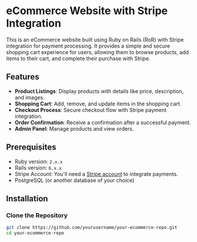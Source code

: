 # eCommerce Website with Stripe Integration

This is an eCommerce website built using Ruby on Rails (RoR) with Stripe integration for payment processing. It provides a simple and secure shopping cart experience for users, allowing them to browse products, add items to their cart, and complete their purchase with Stripe.

## Features

- **Product Listings**: Display products with details like price, description, and images.
- **Shopping Cart**: Add, remove, and update items in the shopping cart.
- **Checkout Process**: Secure checkout flow with Stripe payment integration.
- **Order Confirmation**: Receive a confirmation after a successful payment.
- **Admin Panel**: Manage products and view orders.
  
## Prerequisites

- Ruby version: `2.x.x`
- Rails version: `6.x.x`
- Stripe Account: You'll need a [Stripe account](https://stripe.com/) to integrate payments.
- PostgreSQL (or another database of your choice)

## Installation

### Clone the Repository

```bash
git clone https://github.com/yourusername/your-ecommerce-repo.git
cd your-ecommerce-repo
